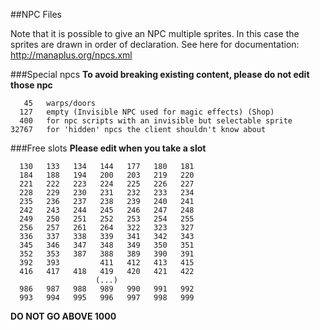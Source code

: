 ##NPC Files

Note that it is possible to give an NPC multiple sprites. In this case the
sprites are drawn in order of declaration.
See here for documentation: http://manaplus.org/npcs.xml


###Special npcs
**To avoid breaking existing content, please do not edit those npc**
```
   45   warps/doors
  127   empty (Invisible NPC used for magic effects) (Shop)
  400   for npc scripts with an invisible but selectable sprite
32767   for 'hidden' npcs the client shouldn't know about
```

###Free slots
**Please edit when you take a slot**
```
  130   133   134   144   177   180   181
  184   188   194   200   203   219   220
  221   222   223   224   225   226   227
  228   229   230   231   232   233   234
  235   236   237   238   239   240   241
  242   243   244   245   246   247   248
  249   250   251   252   253   254   255
  256   257   261   264   322   323   327
  336   337   338   339   341   342   343
  345   346   347   348   349   350   351
  352   353   387   388   389   390   391
  392   393         411   412   413   415
  416   417   418   419   420   421   422
                   (...)
  986   987   988   989   990   991   992
  993   994   995   996   997   998   999
```
  **DO NOT GO ABOVE 1000**
